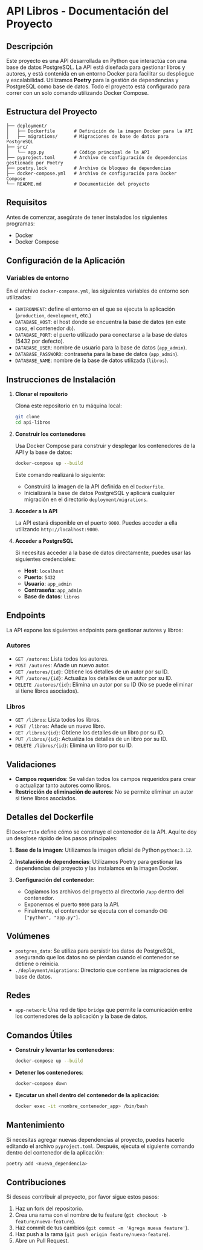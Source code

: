 # API Libros - Documentación del Proyecto

## Descripción

Este proyecto es una API desarrollada en Python que interactúa con una base de datos PostgreSQL. La API está diseñada para gestionar libros y autores, y está contenida en un entorno Docker para facilitar su despliegue y escalabilidad. Utilizamos **Poetry** para la gestión de dependencias y PostgreSQL como base de datos. Todo el proyecto está configurado para correr con un solo comando utilizando Docker Compose.

## Estructura del Proyecto

```
├── deployment/
│   ├── Dockerfile       # Definición de la imagen Docker para la API
│   ├── migrations/      # Migraciones de base de datos para PostgreSQL
├── src/
│   └── app.py           # Código principal de la API
├── pyproject.toml       # Archivo de configuración de dependencias gestionado por Poetry
├── poetry.lock          # Archivo de bloqueo de dependencias
├── docker-compose.yml   # Archivo de configuración para Docker Compose
└── README.md            # Documentación del proyecto
```

## Requisitos

Antes de comenzar, asegúrate de tener instalados los siguientes programas:

- Docker
- Docker Compose

## Configuración de la Aplicación

### Variables de entorno

En el archivo `docker-compose.yml`, las siguientes variables de entorno son utilizadas:

- `ENVIRONMENT`: define el entorno en el que se ejecuta la aplicación (`production`, `development`, etc.)
- `DATABASE_HOST`: el host donde se encuentra la base de datos (en este caso, el contenedor `db`).
- `DATABASE_PORT`: el puerto utilizado para conectarse a la base de datos (5432 por defecto).
- `DATABASE_USER`: nombre de usuario para la base de datos (`app_admin`).
- `DATABASE_PASSWORD`: contraseña para la base de datos (`app_admin`).
- `DATABASE_NAME`: nombre de la base de datos utilizada (`libros`).

## Instrucciones de Instalación

1. **Clonar el repositorio**

   Clona este repositorio en tu máquina local:

   ```bash
   git clone 
   cd api-libros
   ```

2. **Construir los contenedores**

   Usa Docker Compose para construir y desplegar los contenedores de la API y la base de datos:

   ```bash
   docker-compose up --build
   ```

   Este comando realizará lo siguiente:
   - Construirá la imagen de la API definida en el `Dockerfile`.
   - Inicializará la base de datos PostgreSQL y aplicará cualquier migración en el directorio `deployment/migrations`.

3. **Acceder a la API**

   La API estará disponible en el puerto `9000`. Puedes acceder a ella utilizando `http://localhost:9000`.

4. **Acceder a PostgreSQL**

   Si necesitas acceder a la base de datos directamente, puedes usar las siguientes credenciales:

   - **Host**: `localhost`
   - **Puerto**: `5432`
   - **Usuario**: `app_admin`
   - **Contraseña**: `app_admin`
   - **Base de datos**: `libros`

## Endpoints

La API expone los siguientes endpoints para gestionar autores y libros:

### Autores
- `GET /autores`: Lista todos los autores.
- `POST /autores`: Añade un nuevo autor.
- `GET /autores/{id}`: Obtiene los detalles de un autor por su ID.
- `PUT /autores/{id}`: Actualiza los detalles de un autor por su ID.
- `DELETE /autores/{id}`: Elimina un autor por su ID (No se puede eliminar si tiene libros asociados).

### Libros
- `GET /libros`: Lista todos los libros.
- `POST /libros`: Añade un nuevo libro.
- `GET /libros/{id}`: Obtiene los detalles de un libro por su ID.
- `PUT /libros/{id}`: Actualiza los detalles de un libro por su ID.
- `DELETE /libros/{id}`: Elimina un libro por su ID.

## Validaciones

- **Campos requeridos**: Se validan todos los campos requeridos para crear o actualizar tanto autores como libros.
- **Restricción de eliminación de autores**: No se permite eliminar un autor si tiene libros asociados.

## Detalles del Dockerfile

El `Dockerfile` define cómo se construye el contenedor de la API. Aquí te doy un desglose rápido de los pasos principales:

1. **Base de la imagen**:
   Utilizamos la imagen oficial de Python `python:3.12`.

2. **Instalación de dependencias**:
   Utilizamos Poetry para gestionar las dependencias del proyecto y las instalamos en la imagen Docker.

3. **Configuración del contenedor**:
   - Copiamos los archivos del proyecto al directorio `/app` dentro del contenedor.
   - Exponemos el puerto `9000` para la API.
   - Finalmente, el contenedor se ejecuta con el comando `CMD ["python", "app.py"]`.

## Volúmenes

- `postgres_data`: Se utiliza para persistir los datos de PostgreSQL, asegurando que los datos no se pierdan cuando el contenedor se detiene o reinicia.
- `./deployment/migrations`: Directorio que contiene las migraciones de base de datos.

## Redes

- `app-network`: Una red de tipo `bridge` que permite la comunicación entre los contenedores de la aplicación y la base de datos.

## Comandos Útiles

- **Construir y levantar los contenedores**:

  ```bash
  docker-compose up --build
  ```

- **Detener los contenedores**:

  ```bash
  docker-compose down
  ```

- **Ejecutar un shell dentro del contenedor de la aplicación**:

  ```bash
  docker exec -it <nombre_contenedor_app> /bin/bash
  ```

## Mantenimiento

Si necesitas agregar nuevas dependencias al proyecto, puedes hacerlo editando el archivo `pyproject.toml`. Después, ejecuta el siguiente comando dentro del contenedor de la aplicación:

```bash
poetry add <nueva_dependencia>
```

## Contribuciones

Si deseas contribuir al proyecto, por favor sigue estos pasos:

1. Haz un fork del repositorio.
2. Crea una rama con el nombre de tu feature (`git checkout -b feature/nueva-feature`).
3. Haz commit de tus cambios (`git commit -m 'Agrega nueva feature'`).
4. Haz push a la rama (`git push origin feature/nueva-feature`).
5. Abre un Pull Request.

